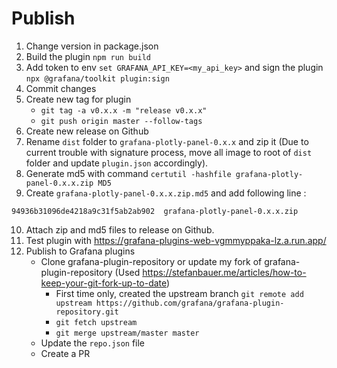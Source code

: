# Publish

1. Change version in package.json
2. Build the plugin `npm run build`
3. Add token to env `set GRAFANA_API_KEY=<my_api_key>` and sign the plugin `npx @grafana/toolkit plugin:sign`
4. Commit changes
5. Create new tag for plugin
    - `git tag -a v0.x.x -m "release v0.x.x"`
    - `git push origin master --follow-tags`
6. Create new release on Github
7. Rename `dist` folder to `grafana-plotly-panel-0.x.x` and zip it (Due to current trouble with signature process, move all image to root of `dist` folder and update `plugin.json` accordingly).
8. Generate md5 with command `certutil -hashfile grafana-plotly-panel-0.x.x.zip MD5`
9. Create `grafana-plotly-panel-0.x.x.zip.md5` and add following line :
```
94936b31096de4218a9c31f5ab2ab902  grafana-plotly-panel-0.x.x.zip
```
10. Attach zip and md5 files to release on Github.
11. Test plugin with https://grafana-plugins-web-vgmmyppaka-lz.a.run.app/
12. Publish to Grafana plugins
    - Clone grafana-plugin-repository or update my fork of grafana-plugin-repository (Used https://stefanbauer.me/articles/how-to-keep-your-git-fork-up-to-date)
        - First time only, created the upstream branch 
        `git remote add upstream https://github.com/grafana/grafana-plugin-repository.git`
        - `git fetch upstream`
        - `git merge upstream/master master`
    - Update the `repo.json` file
    - Create a PR
